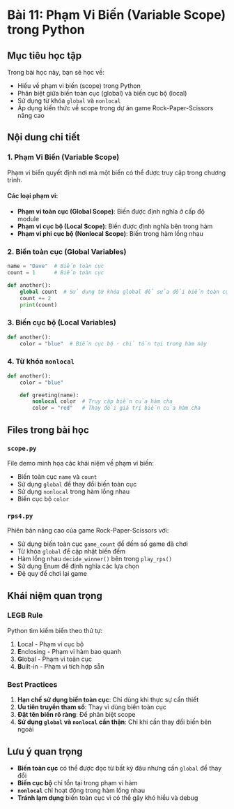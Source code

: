 # Bài 11: Phạm Vi Biến (Variable Scope) trong Python

## Mục tiêu học tập

Trong bài học này, bạn sẽ học về:

- Hiểu về phạm vi biến (scope) trong Python
- Phân biệt giữa biến toàn cục (global) và biến cục bộ (local)
- Sử dụng từ khóa `global` và `nonlocal`
- Áp dụng kiến thức về scope trong dự án game Rock-Paper-Scissors nâng cao

## Nội dung chi tiết

### 1. Phạm Vi Biến (Variable Scope)

Phạm vi biến quyết định nơi mà một biến có thể được truy cập trong chương trình.

#### Các loại phạm vi:

- **Phạm vi toàn cục (Global Scope)**: Biến được định nghĩa ở cấp độ module
- **Phạm vi cục bộ (Local Scope)**: Biến được định nghĩa bên trong hàm
- **Phạm vi phi cục bộ (Nonlocal Scope)**: Biến trong hàm lồng nhau

### 2. Biến toàn cục (Global Variables)

```python
name = "Dave"  # Biến toàn cục
count = 1      # Biến toàn cục

def another():
    global count  # Sử dụng từ khóa global để sửa đổi biến toàn cục
    count += 2
    print(count)
```

### 3. Biến cục bộ (Local Variables)

```python
def another():
    color = "blue"  # Biến cục bộ - chỉ tồn tại trong hàm này
```

### 4. Từ khóa `nonlocal`

```python
def another():
    color = "blue"

    def greeting(name):
        nonlocal color  # Truy cập biến của hàm cha
        color = "red"   # Thay đổi giá trị biến của hàm cha
```

## Files trong bài học

### `scope.py`

File demo minh họa các khái niệm về phạm vi biến:

- Biến toàn cục `name` và `count`
- Sử dụng `global` để thay đổi biến toàn cục
- Sử dụng `nonlocal` trong hàm lồng nhau
- Biến cục bộ `color`

### `rps4.py`

Phiên bản nâng cao của game Rock-Paper-Scissors với:

- Sử dụng biến toàn cục `game_count` để đếm số game đã chơi
- Từ khóa `global` để cập nhật biến đếm
- Hàm lồng nhau `decide_winner()` bên trong `play_rps()`
- Sử dụng Enum để định nghĩa các lựa chọn
- Đệ quy để chơi lại game

## Khái niệm quan trọng

### LEGB Rule

Python tìm kiếm biến theo thứ tự:

1. **L**ocal - Phạm vi cục bộ
2. **E**nclosing - Phạm vi hàm bao quanh
3. **G**lobal - Phạm vi toàn cục
4. **B**uilt-in - Phạm vi tích hợp sẵn

### Best Practices

1. **Hạn chế sử dụng biến toàn cục**: Chỉ dùng khi thực sự cần thiết
2. **Ưu tiên truyền tham số**: Thay vì dùng biến toàn cục
3. **Đặt tên biến rõ ràng**: Để phân biệt scope
4. **Sử dụng `global` và `nonlocal` cẩn thận**: Chỉ khi cần thay đổi biến bên ngoài

## Lưu ý quan trọng

- **Biến toàn cục** có thể được đọc từ bất kỳ đâu nhưng cần `global` để thay đổi
- **Biến cục bộ** chỉ tồn tại trong phạm vi hàm
- **`nonlocal`** chỉ hoạt động trong hàm lồng nhau
- **Tránh lạm dụng** biến toàn cục vì có thể gây khó hiểu và debug
